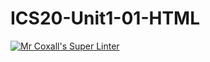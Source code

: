 # ICS20-Unit1-01-HTML

[![Mr Coxall's Super Linter](https://github.com/Julienka-Sohal/ICS20-Unit1-01-HTML/workflows/Mr%20Coxall's%20Super%20Linter/badge.svg)](https://github.com/Julienka-Sohal/ICS20-Unit1-01-HTML/actions/)
